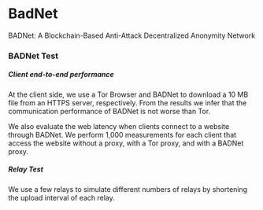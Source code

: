 # BadNet
BADNet: A Blockchain-Based Anti-Attack Decentralized Anonymity Network

### BADNet Test
##### Client end-to-end performance
At the client side, we use a Tor Browser and BADNet to download a 10 MB file from an HTTPS server, respectively. From the results we infer that the communication performance of BADNet is not worse than Tor.

We also evaluate the web latency when clients connect to a website through BADNet. We perform 1,000 measurements for each client that access the website without a proxy, with a Tor proxy, and with a BADNet proxy.

##### Relay Test
We use a few relays to simulate different numbers of relays by shortening the upload interval of each relay.
